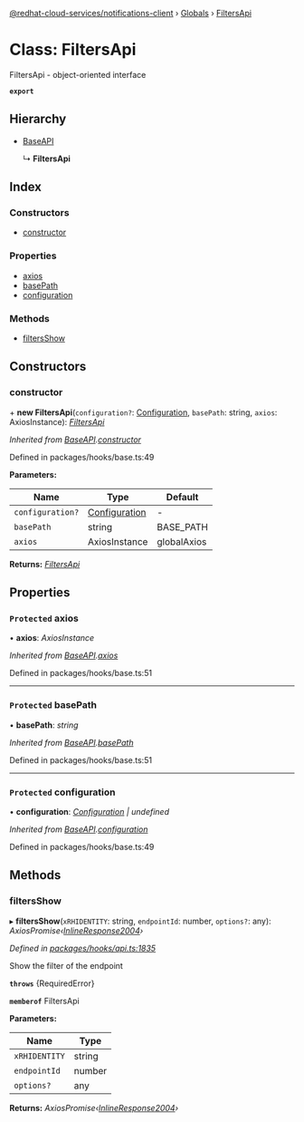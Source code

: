 [@redhat-cloud-services/notifications-client](../README.md) › [Globals](../globals.md) › [FiltersApi](filtersapi.md)

# Class: FiltersApi

FiltersApi - object-oriented interface

**`export`** 

## Hierarchy

* [BaseAPI](baseapi.md)

  ↳ **FiltersApi**

## Index

### Constructors

* [constructor](filtersapi.md#constructor)

### Properties

* [axios](filtersapi.md#protected-axios)
* [basePath](filtersapi.md#protected-basepath)
* [configuration](filtersapi.md#protected-configuration)

### Methods

* [filtersShow](filtersapi.md#filtersshow)

## Constructors

###  constructor

\+ **new FiltersApi**(`configuration?`: [Configuration](configuration.md), `basePath`: string, `axios`: AxiosInstance): *[FiltersApi](filtersapi.md)*

*Inherited from [BaseAPI](baseapi.md).[constructor](baseapi.md#constructor)*

Defined in packages/hooks/base.ts:49

**Parameters:**

Name | Type | Default |
------ | ------ | ------ |
`configuration?` | [Configuration](configuration.md) | - |
`basePath` | string | BASE_PATH |
`axios` | AxiosInstance | globalAxios |

**Returns:** *[FiltersApi](filtersapi.md)*

## Properties

### `Protected` axios

• **axios**: *AxiosInstance*

*Inherited from [BaseAPI](baseapi.md).[axios](baseapi.md#protected-axios)*

Defined in packages/hooks/base.ts:51

___

### `Protected` basePath

• **basePath**: *string*

*Inherited from [BaseAPI](baseapi.md).[basePath](baseapi.md#protected-basepath)*

Defined in packages/hooks/base.ts:51

___

### `Protected` configuration

• **configuration**: *[Configuration](configuration.md) | undefined*

*Inherited from [BaseAPI](baseapi.md).[configuration](baseapi.md#protected-configuration)*

Defined in packages/hooks/base.ts:49

## Methods

###  filtersShow

▸ **filtersShow**(`xRHIDENTITY`: string, `endpointId`: number, `options?`: any): *AxiosPromise‹[InlineResponse2004](../interfaces/inlineresponse2004.md)›*

*Defined in [packages/hooks/api.ts:1835](https://github.com/RedHatInsights/javascript-clients/blob/master/packages/hooks/api.ts#L1835)*

Show the filter of the endpoint

**`throws`** {RequiredError}

**`memberof`** FiltersApi

**Parameters:**

Name | Type |
------ | ------ |
`xRHIDENTITY` | string |
`endpointId` | number |
`options?` | any |

**Returns:** *AxiosPromise‹[InlineResponse2004](../interfaces/inlineresponse2004.md)›*
